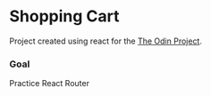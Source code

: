 # Shopping Cart

Project created using react for the [The Odin Project](https://www.theodinproject.com/courses/javascript/lessons/shopping-cart).

### Goal
Practice React Router
